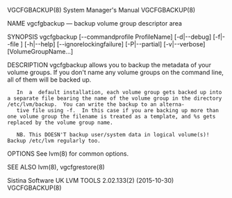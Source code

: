 VGCFGBACKUP(8)                                                                           System Manager's Manual                                                                           VGCFGBACKUP(8)

NAME
       vgcfgbackup — backup volume group descriptor area

SYNOPSIS
       vgcfgbackup [--commandprofile ProfileName] [-d|--debug] [-f|--file <filename>] [-h|--help] [--ignorelockingfailure] [-P|--partial] [-v|--verbose] [VolumeGroupName...]

DESCRIPTION
       vgcfgbackup allows you to backup the metadata of your volume groups.  If you don't name any volume groups on the command line, all of them will be backed up.

       In  a  default installation, each volume group gets backed up into a separate file bearing the name of the volume group in the directory /etc/lvm/backup.  You can write the backup to an alterna‐
       tive file using -f.  In this case if you are backing up more than one volume group the filename is treated as a template, and %s gets replaced by the volume group name.

       NB. This DOESN'T backup user/system data in logical volume(s)!  Backup /etc/lvm regularly too.

OPTIONS
       See lvm(8) for common options.

SEE ALSO
       lvm(8), vgcfgrestore(8)

Sistina Software UK                                                                 LVM TOOLS 2.02.133(2) (2015-10-30)                                                                     VGCFGBACKUP(8)
